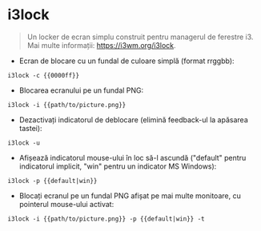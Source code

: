 # i3lock

> Un locker de ecran simplu construit pentru managerul de ferestre i3.
> Mai multe informații: <https://i3wm.org/i3lock>.

- Ecran de blocare cu un fundal de culoare simplă (format rrggbb):

`i3lock -c {{0000ff}}`

- Blocarea ecranului pe un fundal PNG:

`i3lock -i {{path/to/picture.png}}`

- Dezactivați indicatorul de deblocare (elimină feedback-ul la apăsarea tastei):

`i3lock -u`

- Afișează indicatorul mouse-ului în loc să-l ascundă ("default" pentru indicatorul implicit, "win" pentru un indicator MS Windows):

`i3lock -p {{default|win}}`

- Blocați ecranul pe un fundal PNG afișat pe mai multe monitoare, cu pointerul mouse-ului activat:

`i3lock -i {{path/to/picture.png}} -p {{default|win}} -t`
